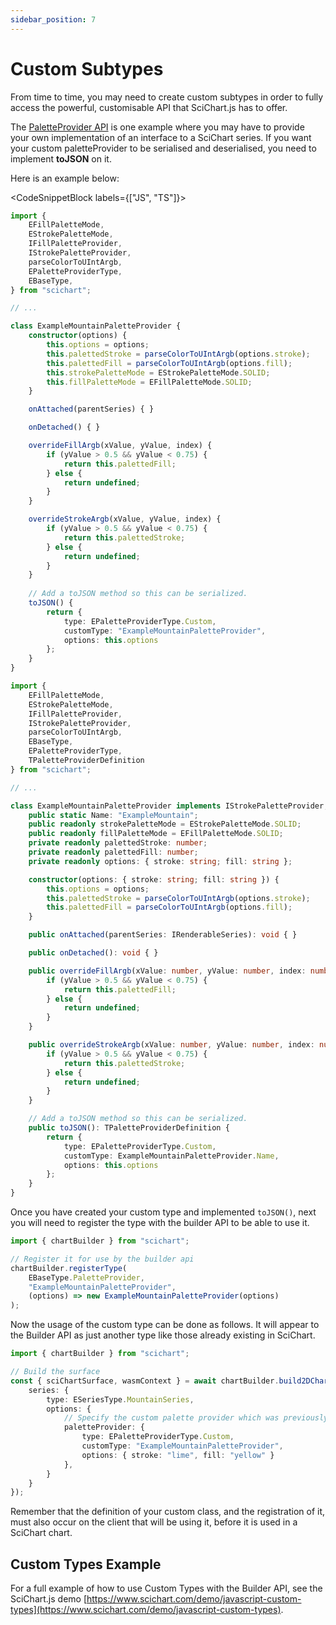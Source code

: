 ```yaml
---
sidebar_position: 7
---
```


# Custom Subtypes

From time to time, you may need to create custom subtypes in order to fully access the powerful, customisable API that SciChart.js has to offer.

The [PaletteProvider API](/2d-charts/chart-types/palette-provider-api/palette-provider-api-overview) is one example where you may have to provide your own implementation of an interface to a SciChart series. If you want your custom paletteProvider to be serialised and deserialised, you need to implement **toJSON** on it.

Here is an example below:

<CodeSnippetBlock labels={["JS", "TS"]}>
```ts showLineNumbers
import { 
    EFillPaletteMode, 
    EStrokePaletteMode, 
    IFillPaletteProvider, 
    IStrokePaletteProvider,
    parseColorToUIntArgb,
    EPaletteProviderType,
    EBaseType,
} from "scichart";

// ...

class ExampleMountainPaletteProvider {
    constructor(options) {
        this.options = options;
        this.palettedStroke = parseColorToUIntArgb(options.stroke);
        this.palettedFill = parseColorToUIntArgb(options.fill);
        this.strokePaletteMode = EStrokePaletteMode.SOLID;
        this.fillPaletteMode = EFillPaletteMode.SOLID;
    }

    onAttached(parentSeries) { }

    onDetached() { }

    overrideFillArgb(xValue, yValue, index) {
        if (yValue > 0.5 && yValue < 0.75) {
            return this.palettedFill;
        } else {
            return undefined;
        }
    }

    overrideStrokeArgb(xValue, yValue, index) {
        if (yValue > 0.5 && yValue < 0.75) {
            return this.palettedStroke;
        } else {
            return undefined;
        }
    }
    
    // Add a toJSON method so this can be serialized.
    toJSON() {
        return {
            type: EPaletteProviderType.Custom,
            customType: "ExampleMountainPaletteProvider",
            options: this.options
        };
    }
}
```
```ts showLineNumbers
import { 
    EFillPaletteMode, 
    EStrokePaletteMode, 
    IFillPaletteProvider, 
    IStrokePaletteProvider,
    parseColorToUIntArgb,
    EBaseType,
    EPaletteProviderType,
    TPaletteProviderDefinition 
} from "scichart";

// ...

class ExampleMountainPaletteProvider implements IStrokePaletteProvider, IFillPaletteProvider {
    public static Name: "ExampleMountain";
    public readonly strokePaletteMode = EStrokePaletteMode.SOLID;
    public readonly fillPaletteMode = EFillPaletteMode.SOLID;
    private readonly palettedStroke: number;
    private readonly palettedFill: number;
    private readonly options: { stroke: string; fill: string };

    constructor(options: { stroke: string; fill: string }) {
        this.options = options;
        this.palettedStroke = parseColorToUIntArgb(options.stroke);
        this.palettedFill = parseColorToUIntArgb(options.fill);
    }

    public onAttached(parentSeries: IRenderableSeries): void { }

    public onDetached(): void { }

    public overrideFillArgb(xValue: number, yValue: number, index: number): number {
        if (yValue > 0.5 && yValue < 0.75) {
            return this.palettedFill;
        } else {
            return undefined;
        }
    }

    public overrideStrokeArgb(xValue: number, yValue: number, index: number): number {
        if (yValue > 0.5 && yValue < 0.75) {
            return this.palettedStroke;
        } else {
            return undefined;
        }
    }

    // Add a toJSON method so this can be serialized.
    public toJSON(): TPaletteProviderDefinition {
        return {
            type: EPaletteProviderType.Custom,
            customType: ExampleMountainPaletteProvider.Name,
            options: this.options
        };
    }
}
```
</CodeSnippetBlock>

Once you have created your custom type and implemented `toJSON()`, next you will need to register the type with the builder API to be able to use it.

```ts showLineNumber
import { chartBuilder } from "scichart";

// Register it for use by the builder api
chartBuilder.registerType(
    EBaseType.PaletteProvider,
    "ExampleMountainPaletteProvider",
    (options) => new ExampleMountainPaletteProvider(options)
);
```

Now the usage of the custom type can be done as follows. It will appear to the Builder API as just another type like those already existing in SciChart.

```ts showLineNumbers
import { chartBuilder } from "scichart";

// Build the surface
const { sciChartSurface, wasmContext } = await chartBuilder.build2DChart(divElementId, {
    series: {
        type: ESeriesType.MountainSeries,
        options: {
            // Specify the custom palette provider which was previously registered
            paletteProvider: {
                type: EPaletteProviderType.Custom,
                customType: "ExampleMountainPaletteProvider",
                options: { stroke: "lime", fill: "yellow" }
            },
        }
    }
});
```

Remember that the definition of your custom class, and the registration of it, must also occur on the client that will be using it, before it is used in a SciChart chart.

Custom Types Example
--------------------

For a full example of how to use Custom Types with the Builder API, see the SciChart.js demo [https://www.scichart.com/demo/javascript-custom-types](https://www.scichart.com/demo/javascript-custom-types).